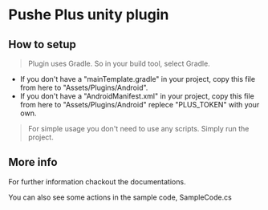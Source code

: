 # Pushe Plus unity plugin

## How to setup

> Plugin uses Gradle. So in your build tool, select Gradle.

- If you don't have a "mainTemplate.gradle" in your project, copy this file from here to "Assets/Plugins/Android".
- If you don't have a "AndroidManifest.xml" in your project, copy this file from here to "Assets/Plugins/Android" replece "PLUS_TOKEN" with your own.

> For simple usage you don't need to use any scripts. Simply run the project.

## More info

For further information chackout the documentations.

You can also see some actions in the sample code, SampleCode.cs